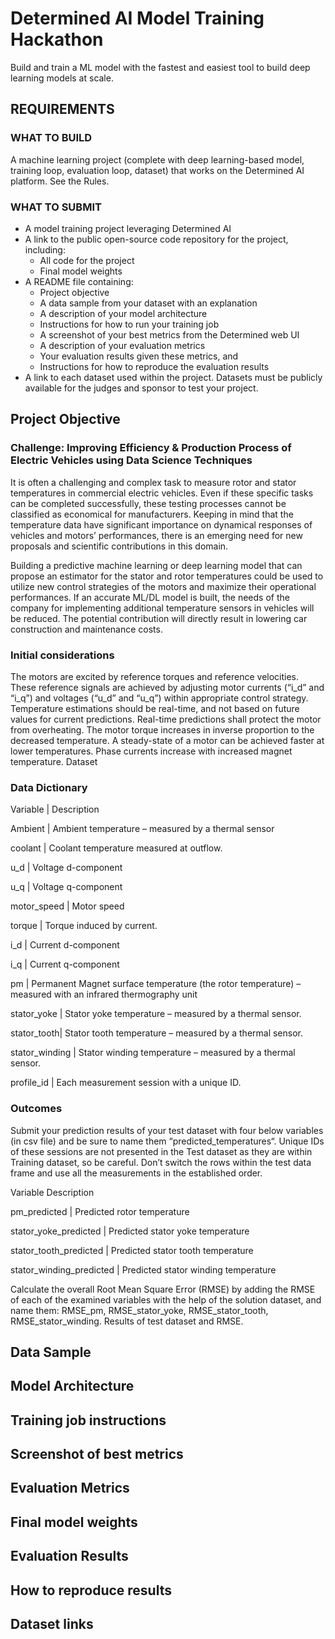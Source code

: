 # Determined AI Model Training Hackathon

Build and train a ML model with the fastest and easiest tool to build deep learning models at scale.

## REQUIREMENTS

### WHAT TO BUILD
A machine learning project (complete with deep learning-based model, training loop, evaluation loop, dataset) that works on the Determined AI platform. See the Rules.

### WHAT TO SUBMIT
- A model training project leveraging Determined AI
- A link to the public open-source code repository for the project, including:
  - All code for the project
  - Final model weights
 - A README file containing:
   - Project objective
   - A data sample from your dataset with an explanation
   - A description of your model architecture
   - Instructions for how to run your training job
   - A screenshot of your best metrics from the Determined web UI
   - A description of your evaluation metrics
   - Your evaluation results given these metrics, and
   - Instructions for how to reproduce the evaluation results
- A link to each dataset used within the project. Datasets must be publicly available for the judges and sponsor to test your project.

## Project Objective
### Challenge: Improving Efficiency & Production Process of Electric Vehicles using Data Science Techniques
It is often a challenging and complex task to measure rotor and stator temperatures in commercial electric vehicles. Even if these specific tasks can be completed successfully, these testing processes cannot be classified as economical for manufacturers. Keeping in mind that the temperature data have significant importance on dynamical responses of vehicles and motors’ performances, there is an emerging need for new proposals and scientific contributions in this domain.

Building a predictive machine learning or deep learning model that can propose an estimator for the stator and rotor temperatures could be used to utilize new control strategies of the motors and maximize their operational performances. If an accurate ML/DL model is built, the needs of the company for implementing additional temperature sensors in vehicles will be reduced. The potential contribution will directly result in lowering car construction and maintenance costs.

### Initial considerations
The motors are excited by reference torques and reference velocities. These reference signals are achieved by adjusting motor currents (“i_d” and “i_q”) and voltages (“u_d” and “u_q”) within appropriate control strategy.
Temperature estimations should be real-time, and not based on future values for current predictions. Real-time predictions shall protect the motor from overheating.
The motor torque increases in inverse proportion to the decreased temperature.
A steady-state of a motor can be achieved faster at lower temperatures.
Phase currents increase with increased magnet temperature.
Dataset

### Data Dictionary
Variable    |    Description

Ambient     |	Ambient temperature – measured by a thermal sensor

coolant	    |	Coolant temperature measured at outflow.

u_d		    |    Voltage d-component

u_q 	    |    Voltage q-component

motor_speed |    Motor speed

torque      | Torque induced by current.

i_d         | Current d-component

i_q         | Current q-component

pm          | Permanent Magnet surface temperature (the rotor temperature) – measured with an infrared thermography unit

stator_yoke | Stator yoke temperature – measured by a thermal sensor.

stator_tooth| Stator tooth temperature – measured by a thermal sensor.

stator_winding | Stator winding temperature – measured by a thermal sensor.

profile_id  | Each measurement session with a unique ID.


### Outcomes
Submit your prediction results of your test dataset with four below variables (in csv file) and be sure to name them “predicted_temperatures“.
Unique IDs of these sessions are not presented in the Test dataset as they are within Training dataset, so be careful. Don’t switch the rows within the test data frame and use all the measurements in the established order.

Variable                   Description

pm_predicted             | Predicted rotor temperature

stator_yoke_predicted    | Predicted stator yoke temperature

stator_tooth_predicted   | Predicted stator tooth temperature

stator_winding_predicted | Predicted stator winding temperature

Calculate the overall Root Mean Square Error (RMSE) by adding the RMSE of each of the examined variables with the help of the solution dataset, and name them: RMSE_pm, RMSE_stator_yoke, RMSE_stator_tooth, RMSE_stator_winding. 
Results of test dataset and RMSE. 

## Data Sample

## Model Architecture

## Training job instructions

## Screenshot of best metrics

## Evaluation Metrics

## Final model weights

## Evaluation Results

## How to reproduce results

## Dataset links
